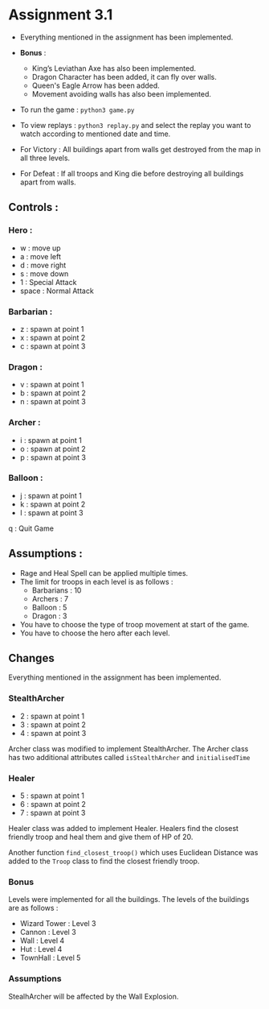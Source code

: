 # Assignment 3.1

- Everything mentioned in the assignment has been implemented.
- **Bonus** :
    - King’s Leviathan Axe has also been implemented.
    - Dragon Character has been added, it can fly over walls.
    - Queen's Eagle Arrow has been added.
    - Movement avoiding walls has also been implemented.

- To run the game : `python3 game.py`
- To view replays : `python3 replay.py`  and select the replay you want to watch according to mentioned date and time.
- For Victory : All buildings apart from walls get destroyed from the map in all three levels.
- For Defeat : If all troops and King die before destroying all buildings apart from walls.

## Controls :

### Hero :

- w : move up
- a : move left
- d : move right
- s : move down
- 1 : Special Attack
- space : Normal Attack

### Barbarian :

- z : spawn at point 1
- x : spawn at point 2
- c : spawn at point 3

### Dragon :

- v : spawn at point 1
- b : spawn at point 2
- n : spawn at point 3

### Archer :

- i : spawn at point 1
- o : spawn at point 2
- p : spawn at point 3

### Balloon :

- j : spawn at point 1
- k : spawn at point 2
- l : spawn at point 3

q : Quit Game

## Assumptions :

- Rage and Heal Spell can be applied multiple times.
- The limit for troops in each level is as follows :
    - Barbarians : 10
    - Archers : 7
    - Balloon : 5
    - Dragon : 3
- You have to choose the type of troop movement at start of the game.
- You have to choose the hero after each level.

## Changes

Everything mentioned in the assignment has been implemented.

### StealthArcher

- 2 : spawn at point 1
- 3 : spawn at point 2
- 4 : spawn at point 3

Archer class was modified to implement StealthArcher. The Archer class has two additional attributes called `isStealthArcher` and `initialisedTime`

### Healer

- 5 : spawn at point 1
- 6 : spawn at point 2
- 7 : spawn at point 3

Healer class was added to implement Healer. Healers find the closest friendly troop and heal them and give them of HP of 20.


Another function `find_closest_troop()` which uses Euclidean Distance was added to the `Troop` class to find the closest friendly troop.

### Bonus
Levels were implemented for all the buildings. The levels of the buildings are as follows :

- Wizard Tower : Level 3
- Cannon : Level 3
- Wall : Level 4
- Hut : Level 4
- TownHall : Level 5
  
### Assumptions

StealhArcher will be affected by the Wall Explosion.

